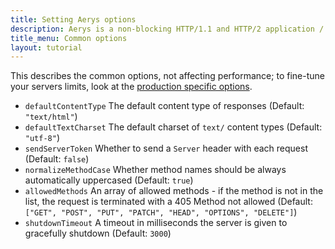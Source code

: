 ```yaml
---
title: Setting Aerys options
description: Aerys is a non-blocking HTTP/1.1 and HTTP/2 application / websocket / static file server.
title_menu: Common options
layout: tutorial
---
```


This describes the common options, not affecting performance; to fine-tune your servers limits, look at the [production specific options](../performance/production.md).

- `defaultContentType` The default content type of responses (Default: `"text/html"`)
- `defaultTextCharset` The default charset of `text/` content types (Default: `"utf-8"`)
- `sendServerToken` Whether to send a `Server` header with each request (Default: `false`)
- `normalizeMethodCase` Whether method names should be always automatically uppercased (Default: `true`)
- `allowedMethods` An array of allowed methods - if the method is not in the list, the request is terminated with a 405 Method not allowed (Default: `["GET", "POST", "PUT", "PATCH", "HEAD", "OPTIONS", "DELETE"]`)
- `shutdownTimeout` A timeout in milliseconds the server is given to gracefully shutdown (Default: `3000`)
